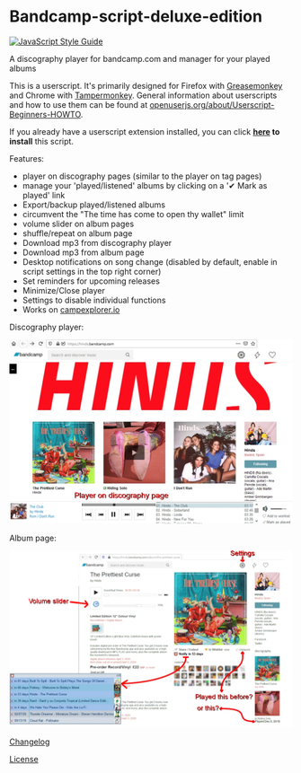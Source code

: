 # Bandcamp-script-deluxe-edition

[![JavaScript Style Guide](https://img.shields.io/badge/code_style-standard-brightgreen.svg)](https://standardjs.com)

A discography player for bandcamp.com and manager for your played albums

This is a userscript. It's primarily designed for Firefox with [Greasemonkey](https://addons.mozilla.org/firefox/addon/greasemonkey/) and Chrome with [Tampermonkey](https://www.tampermonkey.net/). 
General information about userscripts and how to use them can be found at [openuserjs.org/about/Userscript-Beginners-HOWTO](https://openuserjs.org/about/Userscript-Beginners-HOWTO).

If you already have a userscript extension installed, you can click **[here](https://openuserjs.org/install/cuzi/Bandcamp_script_(Deluxe_Edition).user.js) to install** this script.

Features:
 *   player on discography pages (similar to the player on tag pages)
 *   manage your 'played/listened' albums by clicking on a '✔ Mark as played' link
 *   Export/backup played/listened albums
 *   circumvent the "The time has come to open thy wallet" limit
 *   volume slider on album pages
 *   shuffle/repeat on album page
 *   Download mp3 from discography player
 *   Download mp3 from album page
 *   Desktop notifications on song change (disabled by default, enable in script settings in the top right corner)
 *   Set reminders for upcoming releases
 *   Minimize/Close player
 *   Settings to disable individual functions
 *   Works on [campexplorer.io](https://campexplorer.io/)

Discography player:

![Screenshot of discography page](screenshots/screenshotDiscographyPage.webp)

Album page:

![Screenshot of album page](screenshots/screenshotAlbumPage.webp)

[Changelog](CHANGELOG.md)

[License](LICENSE)
